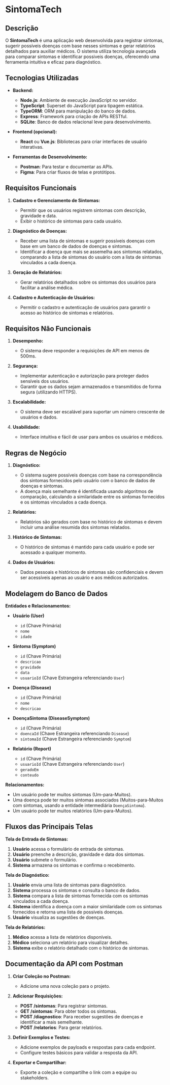 # SintomaTech

## Descrição

O **SintomaTech** é uma aplicação web desenvolvida para registrar sintomas, sugerir possíveis doenças com base nesses sintomas e gerar relatórios detalhados para auxiliar médicos. O sistema utiliza tecnologia avançada para comparar sintomas e identificar possiveis doenças, oferecendo uma ferramenta intuitiva e eficaz para diagnóstico.

## Tecnologias Utilizadas

- **Backend:**
  - **Node.js**: Ambiente de execução JavaScript no servidor.
  - **TypeScript**: Superset do JavaScript para tipagem estática.
  - **TypeORM**: ORM para manipulação do banco de dados.
  - **Express**: Framework para criação de APIs RESTful.
  - **SQLite**: Banco de dados relacional leve para desenvolvimento.

- **Frontend (opcional):**
  - **React** ou **Vue.js**: Bibliotecas para criar interfaces de usuário interativas.

- **Ferramentas de Desenvolvimento:**
  - **Postman**: Para testar e documentar as APIs.
  - **Figma**: Para criar fluxos de telas e protótipos.

## Requisitos Funcionais

1. **Cadastro e Gerenciamento de Sintomas:**
   - Permitir que os usuários registrem sintomas com descrição, gravidade e data.
   - Exibir o histórico de sintomas para cada usuário.

2. **Diagnóstico de Doenças:**
   - Receber uma lista de sintomas e sugerir possíveis doenças com base em um banco de dados de doenças e sintomas.
   - Identificar a doença que mais se assemelha aos sintomas relatados, comparando a lista de sintomas do usuário com a lista de sintomas vinculados a cada doença.

3. **Geração de Relatórios:**
   - Gerar relatórios detalhados sobre os sintomas dos usuários para facilitar a análise médica.

4. **Cadastro e Autenticação de Usuários:**
   - Permitir o cadastro e autenticação de usuários para garantir o acesso ao histórico de sintomas e relatórios.

## Requisitos Não Funcionais

1. **Desempenho:**
   - O sistema deve responder a requisições de API em menos de 500ms.
   
2. **Segurança:**
   - Implementar autenticação e autorização para proteger dados sensíveis dos usuários.
   - Garantir que os dados sejam armazenados e transmitidos de forma segura (utilizando HTTPS).

3. **Escalabilidade:**
   - O sistema deve ser escalável para suportar um número crescente de usuários e dados.

4. **Usabilidade:**
   - Interface intuitiva e fácil de usar para ambos os usuários e médicos.

## Regras de Negócio

1. **Diagnóstico:**
   - O sistema sugere possíveis doenças com base na correspondência dos sintomas fornecidos pelo usuário com o banco de dados de doenças e sintomas.
   - A doença mais semelhante é identificada usando algoritmos de comparação, calculando a similaridade entre os sintomas fornecidos e os sintomas vinculados a cada doença.

2. **Relatórios:**
   - Relatórios são gerados com base no histórico de sintomas e devem incluir uma análise resumida dos sintomas relatados.

3. **Histórico de Sintomas:**
   - O histórico de sintomas é mantido para cada usuário e pode ser acessado a qualquer momento.

4. **Dados de Usuários:**
   - Dados pessoais e históricos de sintomas são confidenciais e devem ser acessíveis apenas ao usuário e aos médicos autorizados.

## Modelagem do Banco de Dados

**Entidades e Relacionamentos:**

- **Usuário (User)**
  - `id` (Chave Primária)
  - `nome`
  - `idade`

- **Sintoma (Symptom)**
  - `id` (Chave Primária)
  - `descricao`
  - `gravidade`
  - `data`
  - `usuarioId` (Chave Estrangeira referenciando `User`)

- **Doença (Disease)**
  - `id` (Chave Primária)
  - `nome`
  - `descricao`

- **DoençaSintoma (DiseaseSymptom)**
  - `id` (Chave Primária)
  - `doencaId` (Chave Estrangeira referenciando `Disease`)
  - `sintomaId` (Chave Estrangeira referenciando `Symptom`)

- **Relatório (Report)**
  - `id` (Chave Primária)
  - `usuarioId` (Chave Estrangeira referenciando `User`)
  - `geradoEm`
  - `conteudo`

**Relacionamentos:**

- Um usuário pode ter muitos sintomas (Um-para-Muitos).
- Uma doença pode ter muitos sintomas associados (Muitos-para-Muitos com sintomas, usando a entidade intermediária `DoençaSintoma`).
- Um usuário pode ter muitos relatórios (Um-para-Muitos).

## Fluxos das Principais Telas

**Tela de Entrada de Sintomas:**

1. **Usuário** acessa o formulário de entrada de sintomas.
2. **Usuário** preenche a descrição, gravidade e data dos sintomas.
3. **Usuário** submete o formulário.
4. **Sistema** armazena os sintomas e confirma o recebimento.

**Tela de Diagnóstico:**

1. **Usuário** envia uma lista de sintomas para diagnóstico.
2. **Sistema** processa os sintomas e consulta o banco de dados.
3. **Sistema** compara a lista de sintomas fornecida com os sintomas vinculados a cada doença.
4. **Sistema** identifica a doença com a maior similaridade com os sintomas fornecidos e retorna uma lista de possíveis doenças.
5. **Usuário** visualiza as sugestões de doenças.

**Tela de Relatórios:**

1. **Médico** acessa a lista de relatórios disponíveis.
2. **Médico** seleciona um relatório para visualizar detalhes.
3. **Sistema** exibe o relatório detalhado com o histórico de sintomas.

## Documentação da API com Postman

1. **Criar Coleção no Postman:**
   - Adicione uma nova coleção para o projeto.

2. **Adicionar Requisições:**
   - **POST /sintomas**: Para registrar sintomas.
   - **GET /sintomas**: Para obter todos os sintomas.
   - **POST /diagnostico**: Para receber sugestões de doenças e identificar a mais semelhante.
   - **POST /relatorios**: Para gerar relatórios.

3. **Definir Exemplos e Testes:**
   - Adicione exemplos de payloads e respostas para cada endpoint.
   - Configure testes básicos para validar a resposta da API.

4. **Exportar e Compartilhar:**
   - Exporte a coleção e compartilhe o link com a equipe ou stakeholders.
